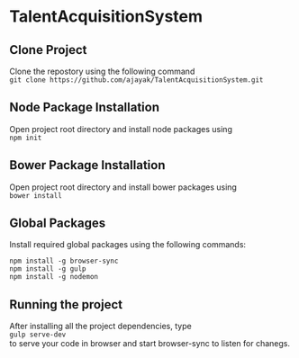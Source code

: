 # TalentAcquisitionSystem

## Clone Project
Clone the repostory using the following command  
`git clone https://github.com/ajayak/TalentAcquisitionSystem.git`

## Node Package Installation  
Open project root directory and install node packages using  
`npm init`

## Bower Package Installation  
Open project root directory and install bower packages using  
`bower install`

## Global Packages
Install required global packages using the following commands:

`npm install -g browser-sync`  
`npm install -g gulp`  
`npm install -g nodemon`  

## Running the project
After installing all the project dependencies, type  
`gulp serve-dev`  
to serve your code in browser and start browser-sync to listen for chanegs.
